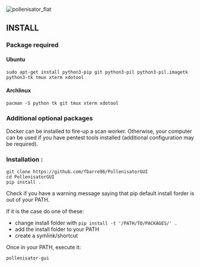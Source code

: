 ![pollenisator_flat](https://github.com/AlgoSecure/Pollenisator/wiki/uploads/1e17b6e558bec07767eb12506ed6b2bf/pollenisator_flat.png)

 

## INSTALL ##
### Package required 

#### Ubuntu
```
sudo apt-get install python3-pip git python3-pil python3-pil.imagetk python3-tk tmux xterm xdotool
```

#### Archlinux
```
pacman -S python tk git tmux xterm xdotool
```

### Additional optional packages

Docker can be installed to fire-up a scan worker. Otherwise, your computer can be used if you have pentest tools installed (additional configuration may be required).

### Installation :

```
git clone https://github.com/fbarre96/PollenisatorGUI
cd PollenisatorGUI
pip install .
```

Check if you have a warning message saying that pip default install forder is out of your PATH.

If it is the case do one of these:

*  change install folder with `pip install -t '/PATH/TO/PACKAGES/' .`
*  add the install folder to your PATH
*  create a symlink/shortcut 

Once in your PATH, execute it:

```
pollenisator-gui
```

